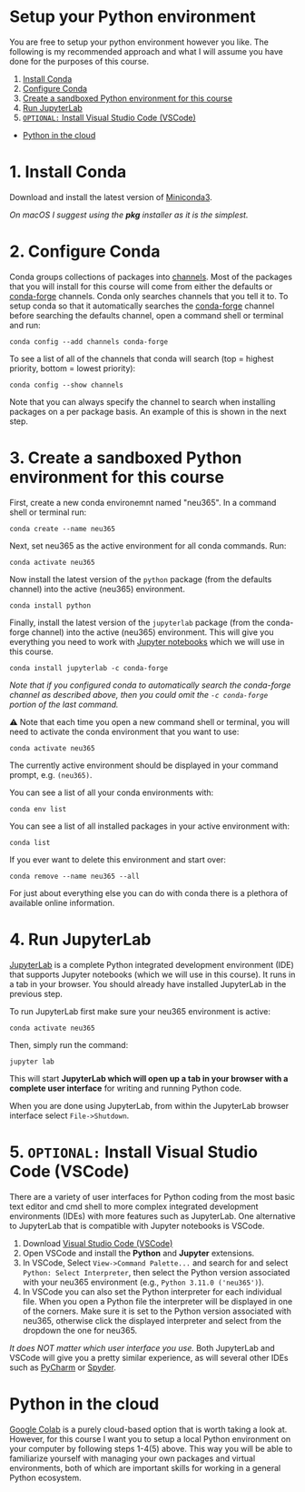 # Setup your Python environment
You are free to setup your python environment however you like. The following is my recommended approach and what I will assume you have done for the purposes of this course.

1. [Install Conda](#1-install-conda)
2. [Configure Conda](#2-configure-conda)
3. [Create a sandboxed Python environment for this course](#3-create-a-sandboxed-python-environment-for-this-course)
4. [Run JupyterLab](#4-run-jupyterlab)
5. [`OPTIONAL:` Install Visual Studio Code (VSCode)](#5-optional-install-visual-studio-code-vscode)
- [Python in the cloud](#python-in-the-cloud)

# 1. Install Conda
Download and install the latest version of [Miniconda3](https://docs.conda.io/en/latest/miniconda.html).

*On macOS I suggest using the **pkg** installer as it is the simplest.*

# 2. Configure Conda
Conda groups collections of packages into [channels](https://docs.conda.io/projects/conda/en/latest/user-guide/concepts/channels.html). Most of the packages that you will install for this course will come from either the defaults or [conda-forge](https://conda-forge.org/docs/user/introduction.html) channels. Conda only searches channels that you tell it to. To setup conda so that it automatically searches the [conda-forge](https://conda-forge.org/docs/user/introduction.html) channel before searching the defaults channel, open a command shell or terminal and run:
```
conda config --add channels conda-forge
```
To see a list of all of the channels that conda will search (top = highest priority, bottom = lowest priority):
```
conda config --show channels
```
Note that you can always specify the channel to search when installing packages on a per package basis. An example of this is shown in the next step.

# 3. Create a sandboxed Python environment for this course
First, create a new conda environemnt named "neu365". In a command shell or terminal run:
```
conda create --name neu365
```
Next, set neu365 as the active environment for all conda commands. Run:
```
conda activate neu365
```
Now install the latest version of the `python` package (from the defaults channel) into the active (neu365) environment.
```
conda install python
```
Finally, install the latest version of the `jupyterlab` package (from the conda-forge channel) into the active (neu365) environment. This will give you everything you need to work with [Jupyter notebooks](https://jupyter.org) which we will use in this course.
```
conda install jupyterlab -c conda-forge
```
*Note that if you configured conda to automatically search the conda-forge channel as described above, then you could omit the `-c conda-forge` portion of the last command.*

⚠️ Note that each time you open a new command shell or terminal, you will need to activate the conda environment that you want to use:
```
conda activate neu365
```
The currently active environment should be displayed in your command prompt, e.g. `(neu365)`.

You can see a list of all your conda environments with:
```
conda env list
```
You can see a list of all installed packages in your active environment with:
```
conda list
```
If you ever want to delete this environment and start over:
```
conda remove --name neu365 --all
```
For just about everything else you can do with conda there is a plethora of available online information.

# 4. Run JupyterLab
[JupyterLab](https://jupyter.org) is a complete Python integrated development environment (IDE) that supports Jupyter notebooks (which we will use in this course). It runs in a tab in your browser. You should already have installed JupyterLab in the previous step.

To run JupyterLab first make sure your neu365 environment is active:
```
conda activate neu365
```
Then, simply run the command:
```
jupyter lab
```
This will start **JupyterLab which will open up a tab in your browser with a complete user interface** for writing and running Python code.

When you are done using JupyterLab, from within the JupyterLab browser interface select `File->Shutdown`.

# 5. `OPTIONAL:` Install Visual Studio Code (VSCode)
There are a variety of user interfaces for Python coding from the most basic text editor and cmd shell to more complex integrated development environments (IDEs) with more features such as JupyterLab. One alternative to JupyterLab that is compatible with Jupyter notebooks is VSCode.
1. Download [Visual Studio Code (VSCode)](https://code.visualstudio.com/)
2. Open VSCode and install the **Python** and **Jupyter** extensions.
3. In VSCode, Select `View->Command Palette...` and search for and select `Python: Select Interpreter`, then select the Python version associated with your neu365 environment (e.g., `Python 3.11.0 ('neu365')`).
4. In VSCode you can also set the Python interpreter for each individual file. When you open a Python file the interpreter will be displayed in one of the corners. Make sure it is set to the Python version associated with neu365, otherwise click the displayed interpreter and select from the dropdown the one for neu365.

*It does NOT matter which user interface you use.* Both JupyterLab and VSCode will give you a pretty similar experience, as will several other IDEs such as [PyCharm](https://www.jetbrains.com/pycharm/) or [Spyder](https://www.spyder-ide.org).

# Python in the cloud
[Google Colab](https://colab.research.google.com) is a purely cloud-based option that is worth taking a look at. However, for this course I want you to setup a local Python environment on your computer by following steps 1-4(5) above. This way you will be able to familiarize yourself with managing your own packages and virtual environments, both of which are important skills for working in a general Python ecosystem.
